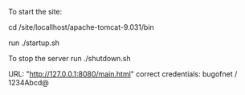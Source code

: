 To start the site:

cd /site/locallhost/apache-tomcat-9.031/bin

run ./startup.sh

To stop the server run ./shutdown.sh

URL: "http://127.0.0.1:8080/main.html"
correct credentials:  bugofnet / 1234Abcd@